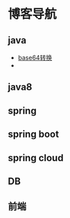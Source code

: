 # 博客导航
## java
- [base64转换](http://yangzhenlong.github.io/java/base64.md)
- 
    
## java8
## spring
## spring boot
## spring cloud
## DB
## 前端